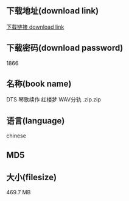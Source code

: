 ## 下载地址(download link)
[下载链接 download link](https://voluble-croquembouche-d321dc.netlify.app/?s=DTS+%E7%90%B4%E6%AD%8C%E7%BB%AD%E4%BD%9C+%E7%BA%A2%E6%A5%BC%E6%A2%A6+WAV%E5%88%86%E8%BD%A8+.zip)

## 下载密码(download password)
1866

## 名称(book name)
DTS 琴歌续作 红楼梦 WAV分轨 .zip.zip

## 语言(language)
chinese

## MD5


## 大小(filesize)
469.7 MB
